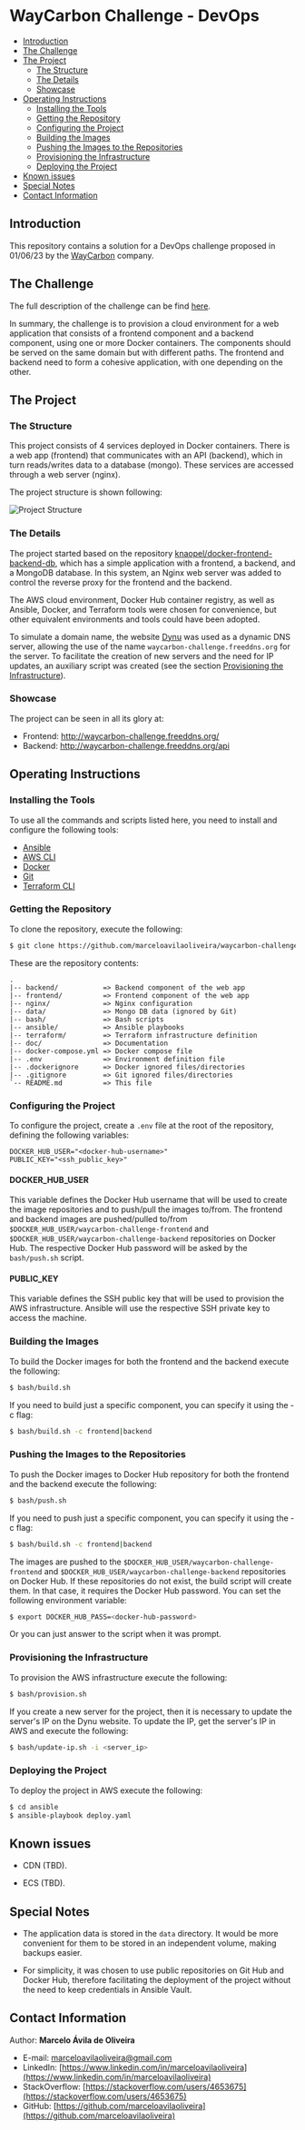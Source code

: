 # WayCarbon Challenge - DevOps #

- [Introduction](#introduction)
- [The Challenge](#the-challenge)
- [The Project](#the-project)
  - [The Structure](#the-structure)
  - [The Details](#the-details)
  - [Showcase](#showcase)
- [Operating Instructions](#operating-instructions)
  - [Installing the Tools](#installing-the-tools)
  - [Getting the Repository](#getting-the-repository)
  - [Configuring the Project](#configuring-the-project)
  - [Building the Images](#building-the-images)
  - [Pushing the Images to the Repositories](#pushing-the-Images-to-the-Repositories)
  - [Provisioning the Infrastructure](#provisioning-the-infrastructure)
  - [Deploying the Project](#deploying-the-project)
- [Known issues](#known-issues)
- [Special Notes](#special-notes)
- [Contact Information](#contact-information)

## Introduction ##

This repository contains a solution for a DevOps challenge proposed in 01/06/23 by the [WayCarbon](https://waycarbon.com/) company.

## The Challenge ##

The full description of the challenge can be find [here](doc/waycarbon-challenge.pdf).

In summary, the challenge is to provision a cloud environment for a web application that consists of a frontend component and a backend component, using one or more Docker containers. The components should be served on the same domain but with different paths. The frontend and backend need to form a cohesive application, with one depending on the other.

## The Project ##

### The Structure ###

This project consists of 4 services deployed in Docker containers. There is a web app (frontend) that communicates with an API (backend), which in turn reads/writes data to a database (mongo). These services are accessed through a web server (nginx).

The project structure is shown following: 

![Project Structure](doc/project-structure.png)

### The Details ###

The project started based on the repository [knaopel/docker-frontend-backend-db](https://github.com/knaopel/docker-frontend-backend-db), which has a simple application with a frontend, a backend, and a MongoDB database. In this system, an Nginx web server was added to control the reverse proxy for the frontend and the backend.

The AWS cloud environment, Docker Hub container registry, as well as Ansible, Docker, and Terraform tools were chosen for convenience, but other equivalent environments and tools could have been adopted.

To simulate a domain name, the website [Dynu](https://www.dynu.com/) was used as a dynamic DNS server, allowing the use of the name `waycarbon-challenge.freeddns.org` for the server. To facilitate the creation of new servers and the need for IP updates, an auxiliary script was created (see the section [Provisioning the Infrastructure](#provisioning-the-infrastructure)).

### Showcase ###

The project can be seen in all its glory at:

- Frontend: http://waycarbon-challenge.freeddns.org/
- Backend: http://waycarbon-challenge.freeddns.org/api

## Operating Instructions ##

### Installing the Tools ###

To use all the commands and scripts listed here, you need to install and configure the following tools:

- [Ansible](https://docs.ansible.com/ansible/latest/installation_guide/intro_installation.html)
- [AWS CLI](https://docs.aws.amazon.com/cli/latest/userguide/getting-started-install.html)
- [Docker](https://docs.docker.com/engine/install)
- [Git](https://git-scm.com/book/en/v2/Getting-Started-Installing-Git)
- [Terraform CLI](https://developer.hashicorp.com/terraform/tutorials/aws-get-started/install-cli)

### Getting the Repository ###

To clone the repository, execute the following:

```bash
$ git clone https://github.com/marceloavilaoliveira/waycarbon-challenge.git
```

These are the repository contents:

```
.
|-- backend/           => Backend component of the web app
|-- frontend/          => Frontend component of the web app
|-- nginx/             => Nginx configuration
|-- data/              => Mongo DB data (ignored by Git)
|-- bash/              => Bash scripts
|-- ansible/           => Ansible playbooks
|-- terraform/         => Terraform infrastructure definition
|-- doc/               => Documentation
|-- docker-compose.yml => Docker compose file
|-- .env               => Environment definition file
|-- .dockerignore      => Docker ignored files/directories
|-- .gitignore         => Git ignored files/directories
`-- README.md          => This file
```

### Configuring the Project ###

To configure the project, create a `.env` file at the root of the repository, defining the following variables:

```
DOCKER_HUB_USER="<docker-hub-username>"
PUBLIC_KEY="<ssh_public_key>"
```

#### DOCKER_HUB_USER ####

This variable defines the Docker Hub username that will be used to create the image repositories and to push/pull the images to/from. The frontend and backend images are pushed/pulled to/from `$DOCKER_HUB_USER/waycarbon-challenge-frontend` and `$DOCKER_HUB_USER/waycarbon-challenge-backend` repositories on Docker Hub. The respective Docker Hub password will be asked by the `bash/push.sh` script.

#### PUBLIC_KEY ####

This variable defines the SSH public key that will be used to provision the AWS infrastructure. Ansible will use the respective SSH private key to access the machine.

### Building the Images ###

To build the Docker images for both the frontend and the backend execute the following:

```bash
$ bash/build.sh
```

If you need to build just a specific component, you can specify it using the -c flag:

```bash
$ bash/build.sh -c frontend|backend
```

### Pushing the Images to the Repositories ###

To push the Docker images to Docker Hub repository for both the frontend and the backend execute the following:

```bash
$ bash/push.sh
```

If you need to push just a specific component, you can specify it using the -c flag:

```bash
$ bash/build.sh -c frontend|backend
```

The images are pushed to the `$DOCKER_HUB_USER/waycarbon-challenge-frontend` and `$DOCKER_HUB_USER/waycarbon-challenge-backend` repositories on Docker Hub. If these repositories do not exist, the build script will create them. In that case, it requires the Docker Hub password. You can set the following environment variable:

```bash
$ export DOCKER_HUB_PASS=<docker-hub-password>
```

Or you can just answer to the script when it was prompt.

### Provisioning the Infrastructure ###

To provision the AWS infrastructure execute the following:

```bash
$ bash/provision.sh
```

If you create a new server for the project, then it is necessary to update the server's IP on the Dynu website. To update the IP, get the server's IP in AWS and execute the following:

```bash
$ bash/update-ip.sh -i <server_ip>
```

### Deploying the Project ###

To deploy the project in AWS execute the following:

```bash
$ cd ansible
$ ansible-playbook deploy.yaml
```

## Known issues ##

- CDN (TBD).

- ECS (TBD).

## Special Notes ##

- The application data is stored in the `data` directory. It would be more convenient for them to be stored in an independent volume, making backups easier.

- For simplicity, it was chosen to use public repositories on Git Hub and Docker Hub, therefore facilitating the deployment of the project without the need to keep credentials in Ansible Vault.

## Contact Information ##

Author: **Marcelo Ávila de Oliveira**

- E-mail: [marceloavilaoliveira@gmail.com](marceloavilaoliveira@gmail.com)
- LinkedIn: [https://www.linkedin.com/in/marceloavilaoliveira](https://www.linkedin.com/in/marceloavilaoliveira)
- StackOverflow: [https://stackoverflow.com/users/4653675](https://stackoverflow.com/users/4653675)
- GitHub: [https://github.com/marceloavilaoliveira](https://github.com/marceloavilaoliveira)
